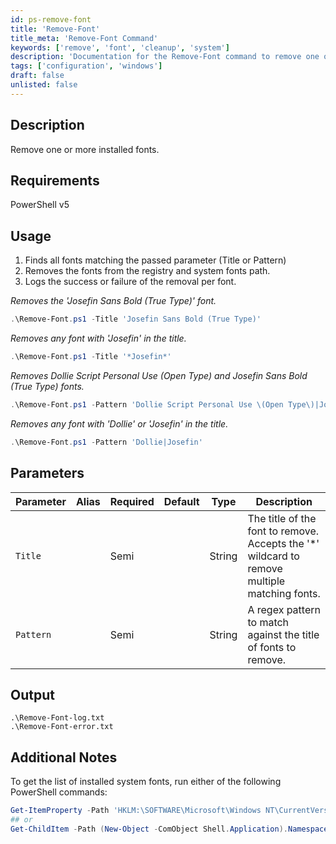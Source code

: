 ```yaml
---
id: ps-remove-font
title: 'Remove-Font'
title_meta: 'Remove-Font Command'
keywords: ['remove', 'font', 'cleanup', 'system']
description: 'Documentation for the Remove-Font command to remove one or more installed fonts from the system.'
tags: ['configuration', 'windows']
draft: false
unlisted: false
---
```

## Description
Remove one or more installed fonts.

## Requirements
PowerShell v5

## Usage
1. Finds all fonts matching the passed parameter (Title or Pattern)
2. Removes the fonts from the registry and system fonts path.
3. Logs the success or failure of the removal per font.


*Removes the 'Josefin Sans Bold (True Type)' font.*
```powershell
.\Remove-Font.ps1 -Title 'Josefin Sans Bold (True Type)'
```

*Removes any font with 'Josefin' in the title.*
```powershell
.\Remove-Font.ps1 -Title '*Josefin*'
```

*Removes Dollie Script Personal Use (Open Type) and Josefin Sans Bold (True Type) fonts.*
```powershell
.\Remove-Font.ps1 -Pattern 'Dollie Script Personal Use \(Open Type\)|Josefin Sans Bold \(True Type\)'
```

*Removes any font with 'Dollie' or 'Josefin' in the title.*
```powershell
.\Remove-Font.ps1 -Pattern 'Dollie|Josefin'
```

## Parameters
| Parameter | Alias | Required | Default | Type   | Description                                                                                  |
| --------- | ----- | -------- | ------- | ------ | -------------------------------------------------------------------------------------------- |
| `Title`   |       | Semi     |         | String | The title of the font to remove. Accepts the '*' wildcard to remove multiple matching fonts. |
| `Pattern` |       | Semi     |         | String | A regex pattern to match against the title of fonts to remove.                               |

## Output
    .\Remove-Font-log.txt
    .\Remove-Font-error.txt

## Additional Notes
To get the list of installed system fonts, run either of the following PowerShell commands:
```powershell
Get-ItemProperty -Path 'HKLM:\SOFTWARE\Microsoft\Windows NT\CurrentVersion\Fonts'
## or
Get-ChildItem -Path (New-Object -ComObject Shell.Application).Namespace(0x14).Self.Path
```

